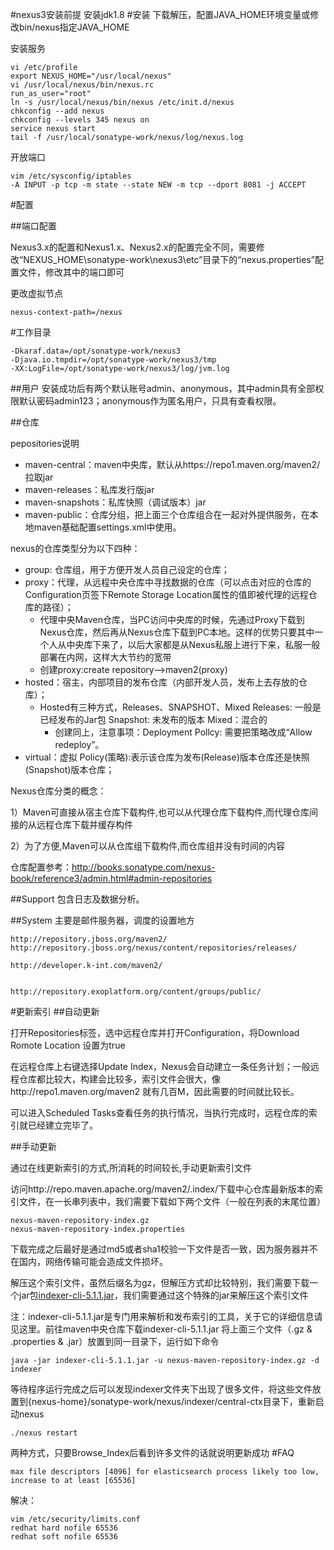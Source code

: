 #nexus3安装前提
安装jdk1.8
#安装
下载解压，配置JAVA_HOME环境变量或修改bin/nexus指定JAVA_HOME

安装服务

	vi /etc/profile
	export NEXUS_HOME="/usr/local/nexus"
	vi /usr/local/nexus/bin/nexus.rc
	run_as_user="root"
	ln -s /usr/local/nexus/bin/nexus /etc/init.d/nexus
	chkconfig --add nexus
	chkconfig --levels 345 nexus on
	service nexus start
	tail -f /usr/local/sonatype-work/nexus/log/nexus.log

开放端口

	vim /etc/sysconfig/iptables
	-A INPUT -p tcp -m state --state NEW -m tcp --dport 8081 -j ACCEPT

#配置



##端口配置

Nexus3.x的配置和Nexus1.x、Nexus2.x的配置完全不同，需要修改“NEXUS_HOME\sonatype-work\nexus3\etc”目录下的“nexus.properties”配置文件，修改其中的端口即可

更改虚拟节点

	nexus-context-path=/nexus

#工作目录
	
	-Dkaraf.data=/opt/sonatype-work/nexus3
	-Djava.io.tmpdir=/opt/sonatype-work/nexus3/tmp
	-XX:LogFile=/opt/sonatype-work/nexus3/log/jvm.log
##用户
安装成功后有两个默认账号admin、anonymous，其中admin具有全部权限默认密码admin123；anonymous作为匿名用户，只具有查看权限。 

##仓库

pepositories说明

- maven-central：maven中央库，默认从https://repo1.maven.org/maven2/拉取jar 
- maven-releases：私库发行版jar 
- maven-snapshots：私库快照（调试版本）jar 
- maven-public：仓库分组，把上面三个仓库组合在一起对外提供服务，在本地maven基础配置settings.xml中使用。


nexus的仓库类型分为以下四种：

- group: 仓库组，用于方便开发人员自己设定的仓库；
- proxy：代理，从远程中央仓库中寻找数据的仓库（可以点击对应的仓库的Configuration页签下Remote Storage Location属性的值即被代理的远程仓库的路径）；
	- 代理中央Maven仓库，当PC访问中央库的时候，先通过Proxy下载到Nexus仓库，然后再从Nexus仓库下载到PC本地。这样的优势只要其中一个人从中央库下来了，以后大家都是从Nexus私服上进行下来，私服一般部署在内网，这样大大节约的宽带
	- 创建proxy:create repository-->maven2(proxy)
- hosted：宿主，内部项目的发布仓库（内部开发人员，发布上去存放的仓库）；
	- Hosted有三种方式，Releases、SNAPSHOT、Mixed
		Releases: 一般是已经发布的Jar包
		Snapshot: 未发布的版本
		Mixed：混合的
		- 创建同上，注意事项：Deployment Pollcy: 需要把策略改成“Allow redeploy”。	
- virtual：虚拟
Policy(策略):表示该仓库为发布(Release)版本仓库还是快照(Snapshot)版本仓库；

Nexus仓库分类的概念：

1）Maven可直接从宿主仓库下载构件,也可以从代理仓库下载构件,而代理仓库间接的从远程仓库下载并缓存构件 

2）为了方便,Maven可以从仓库组下载构件,而仓库组并没有时间的内容

仓库配置参考：http://books.sonatype.com/nexus-book/reference3/admin.html#admin-repositories


##Support
包含日志及数据分析。

##System
主要是邮件服务器，调度的设置地方



      
    http://repository.jboss.org/maven2/  
    http://repository.jboss.org/nexus/content/repositories/releases/  
   
    http://developer.k-int.com/maven2/  

    
    http://repository.exoplatform.org/content/groups/public/  

#更新索引
##自动更新

打开Repositories标签，选中远程仓库并打开Configuration，将Download Romote Location 设置为true

在远程仓库上右键选择Update Index，Nexus会自动建立一条任务计划；一般远程仓库都比较大，构建会比较多，索引文件会很大，像http://repo1.maven.org/maven2 就有几百M，因此需要的时间就比较长。

可以进入Scheduled Tasks查看任务的执行情况，当执行完成时，远程仓库的索引就已经建立完毕了。


##手动更新

通过在线更新索引的方式,所消耗的时间较长,手动更新索引文件

访问http://repo.maven.apache.org/maven2/.index/下载中心仓库最新版本的索引文件，在一长串列表中，我们需要下载如下两个文件（一般在列表的末尾位置）

	nexus-maven-repository-index.gz
	nexus-maven-repository-index.properties
下载完成之后最好是通过md5或者sha1校验一下文件是否一致，因为服务器并不在国内，网络传输可能会造成文件损坏。

解压这个索引文件，虽然后缀名为gz，但解压方式却比较特别，我们需要下载一个jar包[indexer-cli-5.1.1.jar](http://maven.aliyun.com/nexus/service/local/repositories/central/content/org/apache/maven/indexer/indexer-cli/5.1.1/indexer-cli-5.1.1.jar)，我们需要通过这个特殊的jar来解压这个索引文件

注：indexer-cli-5.1.1.jar是专门用来解析和发布索引的工具，关于它的详细信息请见这里。前往maven中央仓库下载indexer-cli-5.1.1.jar
将上面三个文件（.gz & .properties & .jar）放置到同一目录下，运行如下命令

	java -jar indexer-cli-5.1.1.jar -u nexus-maven-repository-index.gz -d indexer  

等待程序运行完成之后可以发现indexer文件夹下出现了很多文件，将这些文件放置到{nexus-home}/sonatype-work/nexus/indexer/central-ctx目录下，重新启动nexus

	./nexus restart  

两种方式，只要Browse_Index后看到许多文件的话就说明更新成功
#FAQ

	max file descriptors [4096] for elasticsearch process likely too low, increase to at least [65536]

解决：

	vim /etc/security/limits.conf
	redhat hard nofile 65536  
	redhat soft nofile 65536  